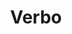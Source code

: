 ---
title: "Verbo"
description: "Maîtrisez N'importe Quelle Langue avec l'IA : Le Coach Moderne de Grammaire et de Prononciation"
main:
  id: 3
  content: |
    Verbo est le coach linguistique de nouvelle génération. Propulsé par Gemini AI, il est conçu pour résoudre les aspects les plus ardus de l'aisance : la précision grammaticale et la prononciation naturelle. Construit sur une architecture moderne multiplateforme, Verbo offre une expérience personnalisée et conversationnelle disponible sur iOS, Android et le Web, rendant la maîtrise des langues vraiment accessible.
  imgCard: "@/images/verbo_app_card.jpg"
  imgMain: "@/images/verbo_app_main.jpg"
  imgAlt: "Illustration de l'interface de chat linguistique Verbo AI"
tabs:
  - id: "tabs-with-card-item-1"
    dataTab: "#tabs-with-card-1"
    title: "Aperçu"
  - id: "tabs-with-card-item-2"
    dataTab: "#tabs-with-card-2"
    title: "Fonctionnalités Coach"
  - id: "tabs-with-card-item-3"
    dataTab: "#tabs-with-card-3"
    title: "Technologie et Monétisation"
longDescription:
  title: "De l'Erreur de Particule à l'Aisance Parfaite"
  subTitle: |
    Verbo n'est pas une simple application de vocabulaire. C'est un partenaire intelligent qui privilégie la profondeur à la quantité. Notre coach utilise l'API Gemini Live pour une conversation en temps réel, repérant instantanément les erreurs dans des structures complexes comme les particules coréennes et l'accentuation tonale japonaise. Que vous écriviez ou parliez, Verbo fournit le feedback ciblé nécessaire pour dépasser les erreurs de débutant et parler avec assurance.
  btnTitle: "Commencer Votre Session de Coaching Gratuite"
  btnURL: "/inscription"
descriptionList:
  - title: "Maîtriser la Grammaire par le Contexte"
    subTitle: "Obtenez des explications instantanées et détaillées pour chaque erreur, vous aidant à comprendre le 'pourquoi' de la correction au lieu de simplement mémoriser la solution."
  - title: "Feedback Vocal en Direct"
    subTitle: "Utilisez le Mode Vocal Live optionnel pour pratiquer l'expression orale. L'IA analyse votre audio et vous donne des conseils précis sur les nuances et l'intonation phonétiques."
  - title: "Système de Révision Adaptatif (Pro)"
    subTitle: "Verbo génère automatiquement des quiz ciblés basés sur vos erreurs passées, garantissant que vous ne refaites jamais la même erreur grammaticale."
specificationsLeft:
  - title: "Déploiement Multiplateforme Complet"
    subTitle: "Construit avec un code-base unique (ex : Flutter) pour une expérience cohérente et haute performance sur les navigateurs, iOS et Android."
  - title: "Authentification Firebase Sécurisée"
    subTitle: "L'inscription et la connexion sécurisées garantissent que tous les progrès, séries de victoires et historiques d'apprentissage de l'utilisateur sont sauvegardés individuellement et de manière persistante."
  - title: "Expertise Linguistique Ciblée"
    subTitle: "Instructions système spécialisées pour les langues complexes comme le coréen (Hangeul) et le japonais (Kanji)."
  - title: "Interface Moderne Sombre (Dark Mode)"
    subTitle: "Une interface claire, sans distraction, avec un thème sombre pour maintenir l'utilisateur concentré sur la conversation."
specificationsRight:
  - title: "Deux Modes de Communication"
    subTitle: "Passez en toute fluidité du chat textuel au Mode Vocal Live (à faible latence) au sein de la même interface."
  - title: "Fonctionnalités Soumises à Abonnement"
    subTitle: "Les fonctionnalités clés (Explications Grammaticales, Révision Adaptative) sont réservées aux abonnés Verbo Pro pour garantir une qualité premium."
  - title: "Backend Cloud Évolutif"
    subTitle: "Utilisation de Firebase Cloud Firestore pour une synchronisation de données évolutive et en temps réel sur tous les appareils de l'utilisateur."
  - title: "Gestion d'État Globale"
    subTitle: "Une architecture d'état robuste (Provider/Bloc/Context) assure une authentification précise, un routage fiable et un changement de langue instantané."
blueprints:
  first: "@/images/verbo_app_main.jpg"
  second: "@/images/verbo_app_main.jpg"
---